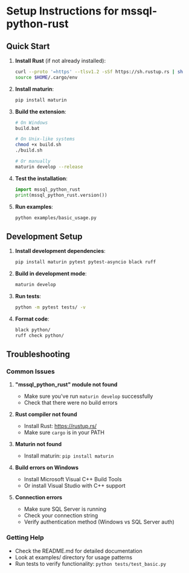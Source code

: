 # Setup Instructions for mssql-python-rust

## Quick Start

1. **Install Rust** (if not already installed):
   ```bash
   curl --proto '=https' --tlsv1.2 -sSf https://sh.rustup.rs | sh
   source $HOME/.cargo/env
   ```

2. **Install maturin**:
   ```bash
   pip install maturin
   ```

3. **Build the extension**:
   ```bash
   # On Windows
   build.bat
   
   # On Unix-like systems  
   chmod +x build.sh
   ./build.sh
   
   # Or manually
   maturin develop --release
   ```

4. **Test the installation**:
   ```python
   import mssql_python_rust
   print(mssql_python_rust.version())
   ```

5. **Run examples**:
   ```bash
   python examples/basic_usage.py
   ```

## Development Setup

1. **Install development dependencies**:
   ```bash
   pip install maturin pytest pytest-asyncio black ruff
   ```

2. **Build in development mode**:
   ```bash
   maturin develop
   ```

3. **Run tests**:
   ```bash
   python -m pytest tests/ -v
   ```

4. **Format code**:
   ```bash
   black python/
   ruff check python/
   ```

## Troubleshooting

### Common Issues

1. **"mssql_python_rust" module not found**
   - Make sure you've run `maturin develop` successfully
   - Check that there were no build errors

2. **Rust compiler not found**
   - Install Rust: https://rustup.rs/
   - Make sure `cargo` is in your PATH

3. **Maturin not found**
   - Install maturin: `pip install maturin`

4. **Build errors on Windows**
   - Install Microsoft Visual C++ Build Tools
   - Or install Visual Studio with C++ support

5. **Connection errors**
   - Make sure SQL Server is running
   - Check your connection string
   - Verify authentication method (Windows vs SQL Server auth)

### Getting Help

- Check the README.md for detailed documentation
- Look at examples/ directory for usage patterns
- Run tests to verify functionality: `python tests/test_basic.py`
